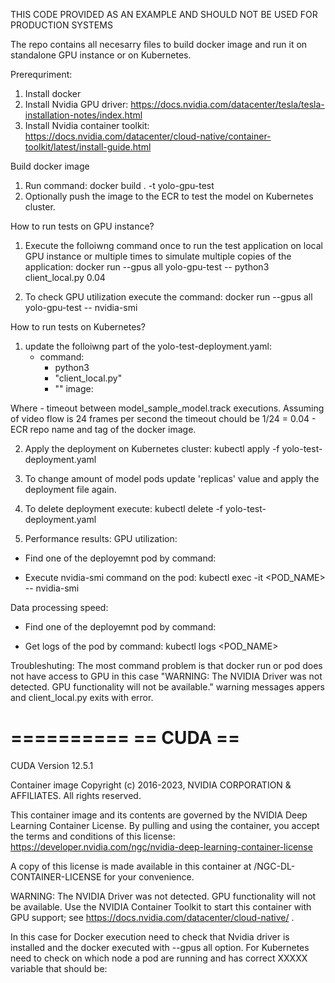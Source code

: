 THIS CODE PROVIDED AS AN EXAMPLE AND SHOULD NOT BE USED FOR PRODUCTION SYSTEMS

The repo contains all necesarry files to build docker image and run it on standalone GPU instance or on Kubernetes.

Prerequriment:
1. Install docker
2. Install Nvidia GPU driver:
https://docs.nvidia.com/datacenter/tesla/tesla-installation-notes/index.html
3. Install Nvidia container toolkit:
https://docs.nvidia.com/datacenter/cloud-native/container-toolkit/latest/install-guide.html



Build docker image
1. Run command:
docker build . -t yolo-gpu-test
2. Optionally push the image to the ECR to test the model on Kubernetes cluster.


How to run tests on GPU instance?

1. Execute the folloiwng command once to run the test application on local GPU instance or multiple times to simulate multiple copies of the application:
docker run --gpus all yolo-gpu-test -- python3 client_local.py 0.04

2. To check GPU utilization execute the command:
docker run --gpus all yolo-gpu-test -- nvidia-smi



How to run tests on Kubernetes?


1. update the folloiwng part of the yolo-test-deployment.yaml:
      - command:
        - python3
        - "client_local.py"
        - "<sleep time>"
        image: <ECR repo with the the image>

Where <sleep time> - timeout between model_sample_model.track executions. Assuming of video flow is 24 frames per second the timeout chould be 1/24 = 0.04
	<ECR repo with the the image> - ECR repo name and tag of the docker image.

2. Apply the deployment on Kubernetes cluster:
kubectl apply -f yolo-test-deployment.yaml

3. To change amount of model pods update 'replicas' value and apply the deployment file again.

4. To delete deployment execute:
kubectl delete -f yolo-test-deployment.yaml


5. Performance results:
GPU utilization:
- Find one of the deployemnt pod by command:

- Execute nvidia-smi command on the pod:
kubectl exec -it <POD_NAME> -- nvidia-smi

Data processing speed:
- Find one of the deployemnt pod by command:

- Get logs of the pod by command:
kubectl logs <POD_NAME>


Troubleshuting:
The most command problem is that docker run or pod does not have access to GPU in this case "WARNING: The NVIDIA Driver was not detected.  GPU functionality will not be available." warning messages appers and client_local.py exits with error.

==========
== CUDA ==
==========

CUDA Version 12.5.1

Container image Copyright (c) 2016-2023, NVIDIA CORPORATION & AFFILIATES. All rights reserved.

This container image and its contents are governed by the NVIDIA Deep Learning Container License.
By pulling and using the container, you accept the terms and conditions of this license:
https://developer.nvidia.com/ngc/nvidia-deep-learning-container-license

A copy of this license is made available in this container at /NGC-DL-CONTAINER-LICENSE for your convenience.

WARNING: The NVIDIA Driver was not detected.  GPU functionality will not be available.
   Use the NVIDIA Container Toolkit to start this container with GPU support; see
   https://docs.nvidia.com/datacenter/cloud-native/ .


In this case for Docker execution need to check that Nvidia driver is installed and the docker executed with --gpus all option.
For Kubernetes need to check on which node a pod are running and has correct XXXXX variable that should be:



